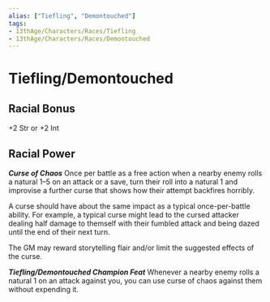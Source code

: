 ```yaml
---
alias: ["Tiefling", "Demontouched"]
tags:
- 13thAge/Characters/Races/Tiefling
- 13thAge/Characters/Races/Demontouched
---
```

# Tiefling/Demontouched

## Racial Bonus
+2 Str or +2 Int

## Racial Power

*__Curse of Chaos__*
Once per battle as a free action when a nearby enemy rolls a natural 1–5 on an attack or a save, turn their roll into a natural 1 and improvise a further curse that shows how their attempt backfires horribly.

A curse should have about the same impact as a typical once-per-battle ability. For example, a typical curse might lead to the cursed attacker dealing half damage to themself with their fumbled attack and being dazed until the end of their next turn. 

The GM may reward storytelling flair and/or limit the suggested effects of the curse.

*__Tiefling/Demontouched Champion Feat__*
Whenever a nearby enemy rolls a natural 1 on an attack against you, you can use curse of chaos against them without expending it.
